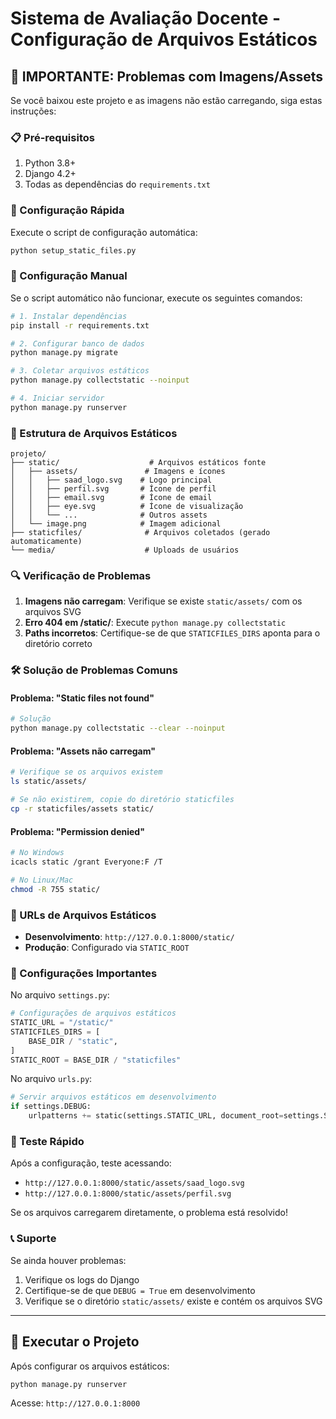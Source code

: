 # Sistema de Avaliação Docente - Configuração de Arquivos Estáticos

## 🚨 IMPORTANTE: Problemas com Imagens/Assets

Se você baixou este projeto e as imagens não estão carregando, siga estas instruções:

### 📋 Pré-requisitos

1. Python 3.8+
2. Django 4.2+
3. Todas as dependências do `requirements.txt`

### 🔧 Configuração Rápida

Execute o script de configuração automática:

```bash
python setup_static_files.py
```

### 🔧 Configuração Manual

Se o script automático não funcionar, execute os seguintes comandos:

```bash
# 1. Instalar dependências
pip install -r requirements.txt

# 2. Configurar banco de dados
python manage.py migrate

# 3. Coletar arquivos estáticos
python manage.py collectstatic --noinput

# 4. Iniciar servidor
python manage.py runserver
```

### 📁 Estrutura de Arquivos Estáticos

```
projeto/
├── static/                    # Arquivos estáticos fonte
│   ├── assets/               # Imagens e ícones
│   │   ├── saad_logo.svg    # Logo principal
│   │   ├── perfil.svg       # Ícone de perfil
│   │   ├── email.svg        # Ícone de email
│   │   ├── eye.svg          # Ícone de visualização
│   │   └── ...              # Outros assets
│   └── image.png            # Imagem adicional
├── staticfiles/              # Arquivos coletados (gerado automaticamente)
└── media/                    # Uploads de usuários
```

### 🔍 Verificação de Problemas

1. **Imagens não carregam**: Verifique se existe `static/assets/` com os arquivos SVG
2. **Erro 404 em /static/**: Execute `python manage.py collectstatic`
3. **Paths incorretos**: Certifique-se de que `STATICFILES_DIRS` aponta para o diretório correto

### 🛠️ Solução de Problemas Comuns

#### Problema: "Static files not found"
```bash
# Solução
python manage.py collectstatic --clear --noinput
```

#### Problema: "Assets não carregam"
```bash
# Verifique se os arquivos existem
ls static/assets/

# Se não existirem, copie do diretório staticfiles
cp -r staticfiles/assets static/
```

#### Problema: "Permission denied"
```bash
# No Windows
icacls static /grant Everyone:F /T

# No Linux/Mac
chmod -R 755 static/
```

### 🔗 URLs de Arquivos Estáticos

- **Desenvolvimento**: `http://127.0.0.1:8000/static/`
- **Produção**: Configurado via `STATIC_ROOT`

### 📝 Configurações Importantes

No arquivo `settings.py`:

```python
# Configurações de arquivos estáticos
STATIC_URL = "/static/"
STATICFILES_DIRS = [
    BASE_DIR / "static",
]
STATIC_ROOT = BASE_DIR / "staticfiles"
```

No arquivo `urls.py`:

```python
# Servir arquivos estáticos em desenvolvimento
if settings.DEBUG:
    urlpatterns += static(settings.STATIC_URL, document_root=settings.STATICFILES_DIRS[0])
```

### 🎯 Teste Rápido

Após a configuração, teste acessando:
- `http://127.0.0.1:8000/static/assets/saad_logo.svg`
- `http://127.0.0.1:8000/static/assets/perfil.svg`

Se os arquivos carregarem diretamente, o problema está resolvido!

### 📞 Suporte

Se ainda houver problemas:
1. Verifique os logs do Django
2. Certifique-se de que `DEBUG = True` em desenvolvimento
3. Verifique se o diretório `static/assets/` existe e contém os arquivos SVG

---

## 🚀 Executar o Projeto

Após configurar os arquivos estáticos:

```bash
python manage.py runserver
```

Acesse: `http://127.0.0.1:8000`
